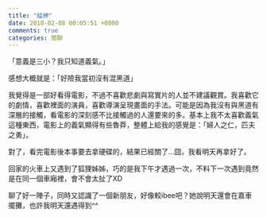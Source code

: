 ```yaml
---
title: "艋舺"
date: 2010-02-08 00:05:51 +0800
comments: true
categories: 閒聊
---
```

<p>「意義是三小？我只知道義氣。」</p><p>感想大概就是：「好險我當初沒有混黑道」</p><p>我覺得是一部好看得電影，不過不喜歡悲劇與寫實片的人並不建議觀賞。我喜歡它的劇情，喜歡裡面的演員，喜歡導演呈現畫面的手法。可能是因為我沒有與黑道有深層的接觸，看電影的深刻感不比接觸過的人還要來的多。基本上我不太喜歡義氣這種東西，電影上的義氣顯得有些魯莽，整體上給我的感覺是：「婦人之仁，匹夫之勇」。</p><p>對了，看完電影後本事要去拿硬碟的，結果已經關了...囧，我看明天再拿好了。</p><p>回家的火車上又遇到了狐狸姊姊，巧的是我下午才遇過一次，不料下一次遇到竟然是在同一個車廂裡，會不會太扯了XD</p><p>聊了好一陣子，同時又認識了一個新朋友，好像較ibee吧？她說明天還會在嘉車擺攤，也許我明天還遇得到^^</p>
